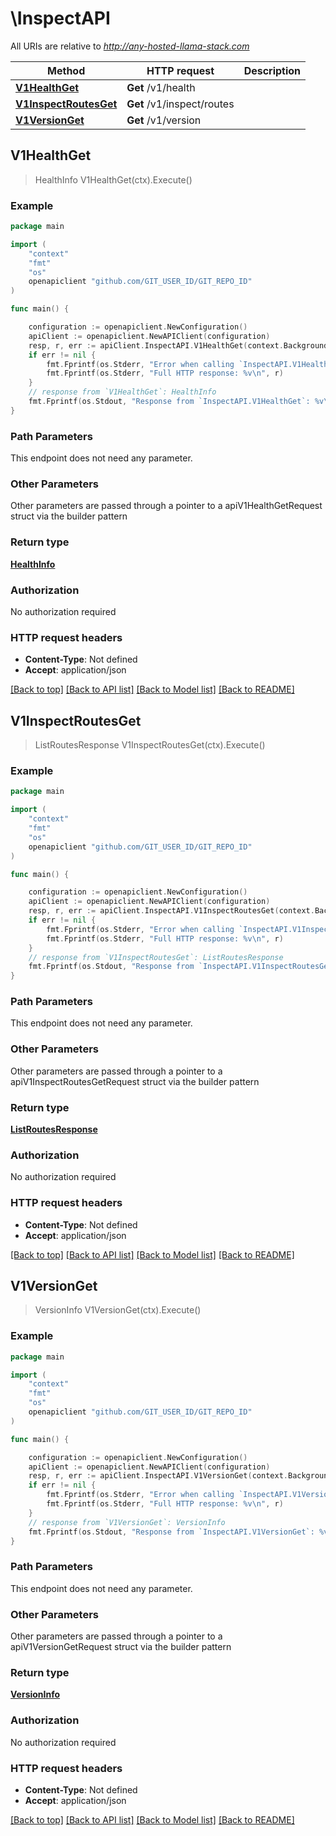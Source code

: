 # \InspectAPI

All URIs are relative to *http://any-hosted-llama-stack.com*

Method | HTTP request | Description
------------- | ------------- | -------------
[**V1HealthGet**](InspectAPI.md#V1HealthGet) | **Get** /v1/health | 
[**V1InspectRoutesGet**](InspectAPI.md#V1InspectRoutesGet) | **Get** /v1/inspect/routes | 
[**V1VersionGet**](InspectAPI.md#V1VersionGet) | **Get** /v1/version | 



## V1HealthGet

> HealthInfo V1HealthGet(ctx).Execute()





### Example

```go
package main

import (
	"context"
	"fmt"
	"os"
	openapiclient "github.com/GIT_USER_ID/GIT_REPO_ID"
)

func main() {

	configuration := openapiclient.NewConfiguration()
	apiClient := openapiclient.NewAPIClient(configuration)
	resp, r, err := apiClient.InspectAPI.V1HealthGet(context.Background()).Execute()
	if err != nil {
		fmt.Fprintf(os.Stderr, "Error when calling `InspectAPI.V1HealthGet``: %v\n", err)
		fmt.Fprintf(os.Stderr, "Full HTTP response: %v\n", r)
	}
	// response from `V1HealthGet`: HealthInfo
	fmt.Fprintf(os.Stdout, "Response from `InspectAPI.V1HealthGet`: %v\n", resp)
}
```

### Path Parameters

This endpoint does not need any parameter.

### Other Parameters

Other parameters are passed through a pointer to a apiV1HealthGetRequest struct via the builder pattern


### Return type

[**HealthInfo**](HealthInfo.md)

### Authorization

No authorization required

### HTTP request headers

- **Content-Type**: Not defined
- **Accept**: application/json

[[Back to top]](#) [[Back to API list]](../README.md#documentation-for-api-endpoints)
[[Back to Model list]](../README.md#documentation-for-models)
[[Back to README]](../README.md)


## V1InspectRoutesGet

> ListRoutesResponse V1InspectRoutesGet(ctx).Execute()





### Example

```go
package main

import (
	"context"
	"fmt"
	"os"
	openapiclient "github.com/GIT_USER_ID/GIT_REPO_ID"
)

func main() {

	configuration := openapiclient.NewConfiguration()
	apiClient := openapiclient.NewAPIClient(configuration)
	resp, r, err := apiClient.InspectAPI.V1InspectRoutesGet(context.Background()).Execute()
	if err != nil {
		fmt.Fprintf(os.Stderr, "Error when calling `InspectAPI.V1InspectRoutesGet``: %v\n", err)
		fmt.Fprintf(os.Stderr, "Full HTTP response: %v\n", r)
	}
	// response from `V1InspectRoutesGet`: ListRoutesResponse
	fmt.Fprintf(os.Stdout, "Response from `InspectAPI.V1InspectRoutesGet`: %v\n", resp)
}
```

### Path Parameters

This endpoint does not need any parameter.

### Other Parameters

Other parameters are passed through a pointer to a apiV1InspectRoutesGetRequest struct via the builder pattern


### Return type

[**ListRoutesResponse**](ListRoutesResponse.md)

### Authorization

No authorization required

### HTTP request headers

- **Content-Type**: Not defined
- **Accept**: application/json

[[Back to top]](#) [[Back to API list]](../README.md#documentation-for-api-endpoints)
[[Back to Model list]](../README.md#documentation-for-models)
[[Back to README]](../README.md)


## V1VersionGet

> VersionInfo V1VersionGet(ctx).Execute()





### Example

```go
package main

import (
	"context"
	"fmt"
	"os"
	openapiclient "github.com/GIT_USER_ID/GIT_REPO_ID"
)

func main() {

	configuration := openapiclient.NewConfiguration()
	apiClient := openapiclient.NewAPIClient(configuration)
	resp, r, err := apiClient.InspectAPI.V1VersionGet(context.Background()).Execute()
	if err != nil {
		fmt.Fprintf(os.Stderr, "Error when calling `InspectAPI.V1VersionGet``: %v\n", err)
		fmt.Fprintf(os.Stderr, "Full HTTP response: %v\n", r)
	}
	// response from `V1VersionGet`: VersionInfo
	fmt.Fprintf(os.Stdout, "Response from `InspectAPI.V1VersionGet`: %v\n", resp)
}
```

### Path Parameters

This endpoint does not need any parameter.

### Other Parameters

Other parameters are passed through a pointer to a apiV1VersionGetRequest struct via the builder pattern


### Return type

[**VersionInfo**](VersionInfo.md)

### Authorization

No authorization required

### HTTP request headers

- **Content-Type**: Not defined
- **Accept**: application/json

[[Back to top]](#) [[Back to API list]](../README.md#documentation-for-api-endpoints)
[[Back to Model list]](../README.md#documentation-for-models)
[[Back to README]](../README.md)

